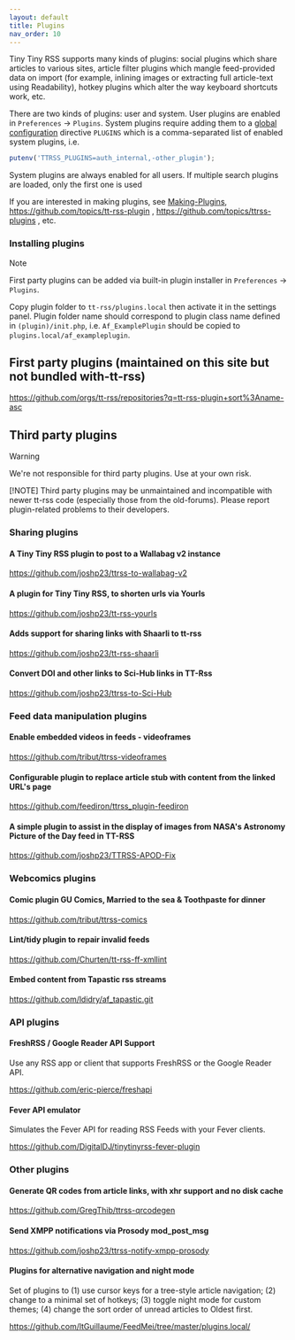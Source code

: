 ```yaml
---
layout: default
title: Plugins
nav_order: 10
---
```


Tiny Tiny RSS supports many kinds of plugins: social plugins which share
articles to various sites, article filter plugins which mangle feed-provided
data on import (for example, inlining images or extracting full article-text
using Readability), hotkey plugins which alter the way keyboard shortcuts work,
etc.

There are two kinds of plugins: user and system. User plugins are enabled in
`Preferences` &rarr; `Plugins`. System plugins require adding them to a [global
configuration](Global-Config) directive <code>PLUGINS</code> which is a
comma-separated list of enabled system plugins, i.e.

```js
putenv('TTRSS_PLUGINS=auth_internal,-other_plugin');
```

System plugins are always enabled for all users. If multiple search plugins are loaded, only the first one is used

If you are interested in making plugins, see [Making-Plugins](Making-Plugins),
https://github.com/topics/tt-rss-plugin , https://github.com/topics/ttrss-plugins , etc.

### Installing plugins

> [!NOTE]
> First party plugins can be added via built-in plugin installer in `Preferences` &rarr; `Plugins`.

Copy plugin folder to ```tt-rss/plugins.local``` then activate it in the settings panel.
Plugin folder name should correspond to plugin class name defined in ``(plugin)/init.php``,
i.e. ``Af_ExamplePlugin`` should be copied to ``plugins.local/af_exampleplugin``.

## First party plugins (maintained on this site but not bundled with-tt-rss)

<https://github.com/orgs/tt-rss/repositories?q=tt-rss-plugin+sort%3Aname-asc>

## Third party plugins

> [!WARNING]
> We're not responsible for third party plugins. Use at your own risk.
>
> [!NOTE]
> Third party plugins may be unmaintained and incompatible with newer tt-rss
> code (especially those from the old-forums). Please report plugin-related
> problems to their developers.

### Sharing plugins

#### A Tiny Tiny RSS plugin to post to a Wallabag v2 instance

<https://github.com/joshp23/ttrss-to-wallabag-v2>

#### A plugin for Tiny Tiny RSS, to shorten urls via Yourls

<https://github.com/joshp23/tt-rss-yourls>

#### Adds support for sharing links with Shaarli to tt-rss

<https://github.com/joshp23/tt-rss-shaarli>

#### Convert DOI and other links to Sci-Hub links in TT-Rss

<https://github.com/joshp23/ttrss-to-Sci-Hub>

### Feed data manipulation plugins

#### Enable embedded videos in feeds - videoframes

<https://github.com/tribut/ttrss-videoframes>

#### Configurable plugin to replace article stub with content from the linked URL's page

<https://github.com/feediron/ttrss_plugin-feediron>

#### A simple plugin to assist in the display of images from NASA's Astronomy Picture of the Day feed in TT-RSS

<https://github.com/joshp23/TTRSS-APOD-Fix>

### Webcomics plugins

#### Comic plugin GU Comics, Married to the sea & Toothpaste for dinner

<https://github.com/tribut/ttrss-comics>

#### Lint/tidy plugin to repair invalid feeds

<https://github.com/Churten/tt-rss-ff-xmllint>

#### Embed content from Tapastic rss streams

<https://github.com/ldidry/af_tapastic.git>

### API plugins

#### FreshRSS / Google Reader API Support

Use any RSS app or client that supports FreshRSS or the Google Reader API.

<https://github.com/eric-pierce/freshapi>

#### Fever API emulator

Simulates the Fever API for reading RSS Feeds with your Fever clients.

<https://github.com/DigitalDJ/tinytinyrss-fever-plugin>

### Other plugins

#### Generate QR codes from article links, with xhr support and no disk cache

<https://github.com/GregThib/ttrss-qrcodegen>

#### Send XMPP notifications via Prosody mod_post_msg

<https://github.com/joshp23/ttrss-notify-xmpp-prosody>

#### Plugins for alternative navigation and night mode

Set of plugins to (1) use cursor keys for a tree-style article navigation; (2) change to a minimal set of hotkeys; (3) toggle night mode for custom themes; (4) change the sort order of unread articles to Oldest first.

<https://github.com/ltGuillaume/FeedMei/tree/master/plugins.local/>
